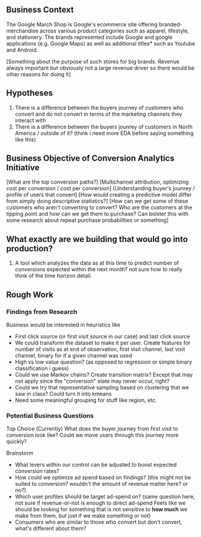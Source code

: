 ## Business Context
The Google March Shop is Google's ecommerce site offering branded-merchandise across various product categories such as apparel, lifestyle, and stationery. The brands represented include Google and google applications (e.g. Google Maps) as well as additional titles* such as Youtube and Android.

[Something about the purpose of such stores for big brands. Revenue always important but obviously not a large revenue driver so there would be other reasons for doing it]

## Hypotheses
1. There is a difference between the buyers journey of customers who convert and do not convert in terms of the marketing channels they interact with
2. There is a difference between the buyers jounrey of customers in North America / outside of it? (think i need more EDA before saying something like this)

## Business Objective of Conversion Analytics Initiative
[What are the top conversion paths?]
[Multichannel attribution, optimizing cost per conversion / cost per conversion]
[Understanding buyer's jounrey / profile of users that convert]
[How would creating a predictive model differ from simply doing descriptive statistics?]
[How can we get some of these customers who aren't converting to convert? Who are the customers at the tipping point and how can we get them to purchase? Can bolster this with some research about repeat purchase probabilities or something]


## What exactly are we building that would go into production?
1) A tool which analyzes the data as at this time to predict number of conversions expected within the next month? not sure how to really think of the time horizon detail. 



## Rough Work

### Findings from Research
Business would be interested in heuristics like
* First click source (or first visit source in our case) and last click source
* We could transform the dataset to make it per user. Create features for number of visits as at end of observation, first visit channel, last visit channel, binary for if a given channel was used 
* High vs low value question? (as opposed to regression or simple binary classification i guess)
* Could we use Markov chains? Create transition matrix? Except that may not apply since the "conversion" state may never occur, right?
* Could we try that representative sampling based on clustering that we saw in class? Could turn it into kmeans
* Need some meaningful grouping for stuff like region, etc.



### Potential Business Questions
Top Choice (Currently)
What does the buyer journey from first visit to conversion look like? Could we move users through this journey more quickly?


Brainstorm
* What levers within our control can be adjusted to boost expected conversion rates? 
* How could we optimize ad spend based on findings? (this might not be suited to conversion? wouldn't the amount of revenue matter here? or no?)
* Which user profiles should be target ad-spend on? (same question here, not sure if revenue-or-not is enough to direct ad-spend Feels like we should be looking for something that is not sensitive to **how much** we make from them, but just if we make something or not)
* Consumers who are similar to those who convert but don't convert, what's different about them? 

